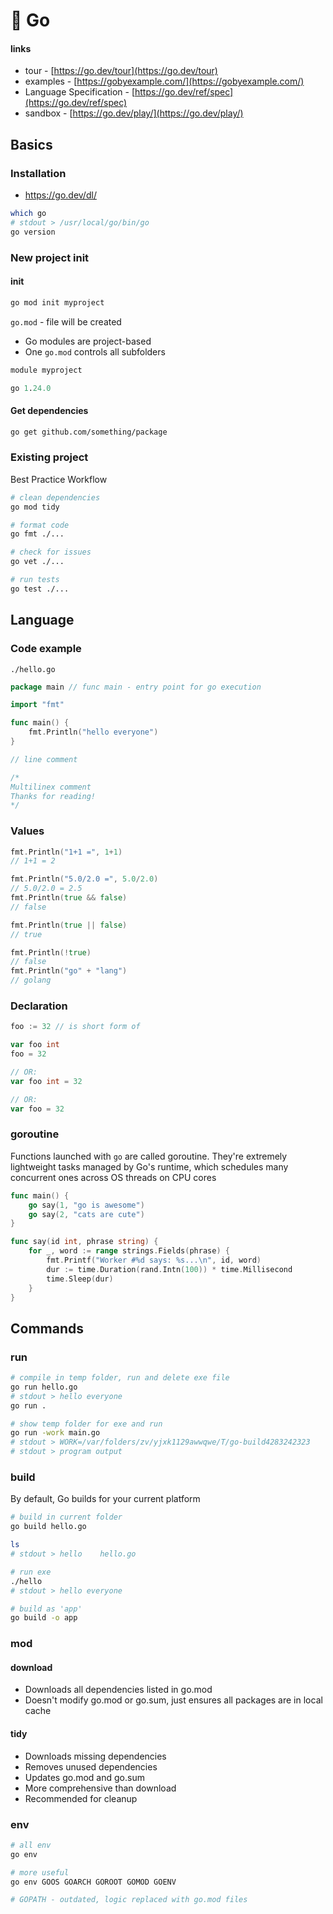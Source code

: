 # 🏃 Go

#### links

- tour - [https://go.dev/tour](https://go.dev/tour)
- examples - [https://gobyexample.com/](https://gobyexample.com/)
- Language Specification - [https://go.dev/ref/spec](https://go.dev/ref/spec)
- sandbox - [https://go.dev/play/](https://go.dev/play/)

## Basics

### Installation

- https://go.dev/dl/

```bash
which go
# stdout > /usr/local/go/bin/go
go version
```

### New project init

#### init

```bash
go mod init myproject
```

`go.mod` - file will be created

- Go modules are project-based
- One `go.mod` controls all subfolders

```go.mod
module myproject

go 1.24.0
```

#### Get dependencies 

```bash
go get github.com/something/package
```

### Existing project

Best Practice Workflow

```bash
# clean dependencies
go mod tidy

# format code
go fmt ./...

# check for issues
go vet ./...

# run tests
go test ./...
```

## Language

### Code example

`./hello.go`

```go
package main // func main - entry point for go execution

import "fmt"

func main() {
    fmt.Println("hello everyone")
}

// line comment

/*
Multilinex comment
Thanks for reading!
*/
```

### Values

```go
fmt.Println("1+1 =", 1+1)
// 1+1 = 2

fmt.Println("5.0/2.0 =", 5.0/2.0)
// 5.0/2.0 = 2.5
fmt.Println(true && false)
// false

fmt.Println(true || false)
// true

fmt.Println(!true)
// false
fmt.Println("go" + "lang")
// golang
```

### Declaration

```go
foo := 32 // is short form of

var foo int
foo = 32

// OR:
var foo int = 32

// OR:
var foo = 32
```

### goroutine

Functions launched with `go` are called goroutine. They're extremely lightweight tasks managed by Go's runtime, which schedules many concurrent ones across OS threads on CPU cores

```go
func main() {
    go say(1, "go is awesome")
    go say(2, "cats are cute")
}

func say(id int, phrase string) {
    for _, word := range strings.Fields(phrase) {
        fmt.Printf("Worker #%d says: %s...\n", id, word)
        dur := time.Duration(rand.Intn(100)) * time.Millisecond
        time.Sleep(dur)
    }
}
```

## Commands

### run

```bash
# compile in temp folder, run and delete exe file
go run hello.go
# stdout > hello everyone
go run .

# show temp folder for exe and run 
go run -work main.go
# stdout > WORK=/var/folders/zv/yjxk1129awwqwe/T/go-build4283242323
# stdout > program output
```

### build

By default, Go builds for your current platform

```bash
# build in current folder
go build hello.go

ls
# stdout > hello	hello.go

# run exe
./hello
# stdout > hello everyone

# build as 'app'
go build -o app
```

### mod

 #### download
 
- Downloads all dependencies listed in go.mod
- Doesn't modify go.mod or go.sum, just ensures all packages are in local cache

 #### tidy
 
- Downloads missing dependencies
- Removes unused dependencies
- Updates go.mod and go.sum
- More comprehensive than download
- Recommended for cleanup

### env

```bash
# all env
go env 

# more useful
go env GOOS GOARCH GOROOT GOMOD GOENV

# GOPATH - outdated, logic replaced with go.mod files
```
